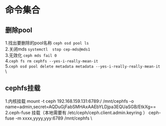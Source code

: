 # 命令集合
## 删除pool
1.找出要删除的pool名称 ```ceph osd pool ls ``` \
2.关闭mds ```systemctl  stop cep-mds@mds1``` \
3.无效化 ```ceph mds fail 0``` \
4.```ceph fs rm cephfs --yes-i-really-mean-it``` \
5.```ceph osd pool delete metadata metadata --yes-i-really-really-mean-it``` \
## cephfs挂载
1.内核挂载 mount -t ceph 192.168.159.131:6789:/  /mnt/cephfs -o name=admin,secret=AQDuGjFabSMHAxAAEbYLDjpa3EQUaSGB/EtkXg== \
2.ceph-fuse 挂载（本地需要有 /etc/ceph/ceph.client.admin.keyring ） ceph-fuse -m  xxxx,yyyy,yyy:6789 /mnt/cephfs  \

